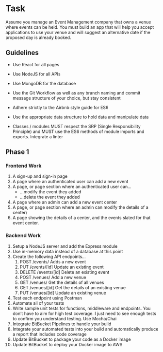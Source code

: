 # Task

Assume you manage an Event Management company that owns a venue where events can be held. You must build an app that will help you accept applications to use your venue and will suggest an alternative date if the proposed day is already booked.

## Guidelines

- Use React for all pages

- Use NodeJS for all APIs

- Use MongoDB for the database

- Use the Git Workflow as well as any branch naming and commit message structure of your choice, but stay consistent

- Adhere strictly to the Airbnb style guide for ES6

- Use the appropriate data structure to hold data and manipulate data

- Classes / modules MUST respect the SRP (Single Responsibility Principle) and MUST use the  ES6 methods of module imports and exports. Integrate a linter

## Phase 1

### Frontend Work

1. A sign-up and sign-in page
2. A page where an authenticated user can add a new event
3. A page, or page section where an authenticated user can…
    - …modify the event they added
    - …delete the event they added
4. A page where an admin can add a new event center
5. A page, or page section where an admin can modify the details of a center\
6. A page showing the details of a center, and the events slated for that event center.

### Backend Work

1. Setup a NodeJS server and add the Express module
2. Use in-memory data instead of a database at this point
3. Create the following API endpoints…
    1. POST /events/  Adds a new event
    2. PUT /events/[id] Update an existing event
    3. DELETE /events/[id] Delete an existing event
    4. POST /venues/ Add a new venue
    5. GET /venues/  Get the details of all venues
    6. GET /venues/[id] Get the details of an existing venue
    7. PUT /venues/[id] Update an existing venue
4. Test each endpoint using Postman
5. Automate all of your tests
6. Write sample unit tests for functions, middleware and endpoints. You don’t have to aim for high test coverage. I just need to see enough tests to confirm you understand testing. Use Mocha/Chai
7. Integrate BitBucket PIpelines to handle your build
8. Integrate your automated tests into your build and automatically produce a report that includes code coverage
9. Update BitBucket to package your code as a Docker image
10. Update BitBucket to deploy your Docker image to AWS
